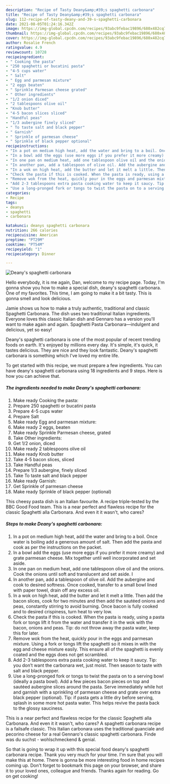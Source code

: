 ```yaml
---
description: "Recipe of Tasty Deany&amp;#39;s spaghetti carbonara"
title: "Recipe of Tasty Deany&amp;#39;s spaghetti carbonara"
slug: 112-recipe-of-tasty-deany-and-39-s-spaghetti-carbonara
date: 2021-08-05T01:24:16.342Z
image: https://img-global.cpcdn.com/recipes/93abc9febac19896/680x482cq70/deanys-spaghetti-carbonara-recipe-main-photo.jpg
thumbnail: https://img-global.cpcdn.com/recipes/93abc9febac19896/680x482cq70/deanys-spaghetti-carbonara-recipe-main-photo.jpg
cover: https://img-global.cpcdn.com/recipes/93abc9febac19896/680x482cq70/deanys-spaghetti-carbonara-recipe-main-photo.jpg
author: Rosalie French
ratingvalue: 4.9
reviewcount: 10728
recipeingredient:
- " Cooking the pasta"
- "250 spaghetti or bucatini pasta"
- "4-5 cups water"
- " Salt"
- " Egg and parmesan mixture"
- "2 eggs beaten"
- " Sprinkle Parmesan cheese grated"
- " Other ingredients"
- "1/2 onion diced"
- "2 tablespoons olive oil"
- "Knob butter"
- "4-5 bacon slices sliced"
- "Handful peas"
- "1/3 aubergine finely sliced"
- " To taste salt and black pepper"
- " Garnish"
- " Sprinkle of parmesan cheese"
- " Sprinkle of black pepper optional"
recipeinstructions:
- "In a pot on medium high heat, add the water and bring to a boil. Once water is boiling add a generous amount of salt. Then add the pasta and cook as per the instructions on the packet."
- "In a bowl add the eggs (use more eggs if you prefer it more creamy) and grate parmesan cheese. Mix together until well incorporated and set aside."
- "In one pan on medium heat, add one tablespoon olive oil and the onions. Cook the onions until soft and translucent and set aside. I"
- "In another pan, add a tablespoon of olive oil. Add the aubergine and cook to desired softness. Once cooked, transfer to a small bowl lined with paper towel, drain off any excess oil."
- "In a wok on high heat, add the butter and let it melt a little. Then add the bacon slices, cook for two minutes and then add the sautéed onions and peas, constantly stirring to avoid burning. Once bacon is fully cooked and to desired crispiness, turn heat to very low."
- "Check the pasta if this is cooked. When the pasta is ready, using a pasta fork or tongs lift it from the water and transfer it in the wok with the bacon, onions and peas. Tip: do not throw away the pasta water, keep this for later."
- "Remove wok from the heat, quickly pour in the eggs and parmesan mixture. Using a fork or tongs lift the spaghetti so it mixes in with the egg and cheese mixture easily. This ensure all of the spaghetti is evenly coated and the eggs does not get scrambled."
- "Add 2-3 tablespoons extra pasta cooking water to keep it saucy. Tip: you don’t want the carbonara wet, just moist. Then season to taste with salt and black pepper."
- "Use a long-pronged fork or tongs to twist the pasta on to a serving bowl (ideally a pasta bowl). Add a few pieces bacon pieces on top and sautéed aubergine slices around the pasta. Serve immediately while hot and garnish with a sprinkling of parmesan cheese and grate over extra black pepper (optional). Tip: if pasta gets a little dry before serving, splash in some more hot pasta water. This helps revive the pasta back to the glossy sauciness."
categories:
- Recipe
tags:
- deanys
- spaghetti
- carbonara

katakunci: deanys spaghetti carbonara 
nutrition: 266 calories
recipecuisine: American
preptime: "PT29M"
cooktime: "PT54M"
recipeyield: "1"
recipecategory: Dinner

---
```



![Deany&#39;s spaghetti carbonara](https://img-global.cpcdn.com/recipes/93abc9febac19896/680x482cq70/deanys-spaghetti-carbonara-recipe-main-photo.jpg)

Hello everybody, it is me again, Dan, welcome to my recipe page. Today, I'm gonna show you how to make a special dish, deany&#39;s spaghetti carbonara. One of my favorites. This time, I am going to make it a bit tasty. This is gonna smell and look delicious.

Jamie shows us how to make a truly authentic, traditional and classic Spaghetti Carbonara. The dish uses two traditional Italian ingredients. Everyone loves this classic Italian dish and Gennaro has a version you&#39;ll want to make again and again. Spaghetti Pasta Carbonara—indulgent and delicious, yet so easy!

Deany&#39;s spaghetti carbonara is one of the most popular of recent trending foods on earth. It's enjoyed by millions every day. It's simple, it's quick, it tastes delicious. They are nice and they look fantastic. Deany&#39;s spaghetti carbonara is something which I've loved my entire life.


To get started with this recipe, we must prepare a few ingredients. You can have deany&#39;s spaghetti carbonara using 18 ingredients and 9 steps. Here is how you can achieve that.

<!--inarticleads1-->

##### The ingredients needed to make Deany&#39;s spaghetti carbonara:

1. Make ready  Cooking the pasta:
1. Prepare 250 spaghetti or bucatini pasta
1. Prepare 4-5 cups water
1. Prepare  Salt
1. Make ready  Egg and parmesan mixture:
1. Make ready 2 eggs, beaten
1. Make ready  Sprinkle Parmesan cheese, grated
1. Take  Other ingredients:
1. Get 1/2 onion, diced
1. Make ready 2 tablespoons olive oil
1. Make ready Knob butter
1. Take 4-5 bacon slices, sliced
1. Take Handful peas
1. Prepare 1/3 aubergine, finely sliced
1. Take  To taste salt and black pepper
1. Make ready  Garnish:
1. Get  Sprinkle of parmesan cheese
1. Make ready  Sprinkle of black pepper (optional)


This cheesy pasta dish is an Italian favourite. A recipe triple-tested by the BBC Good Food team. This is a near perfect and flawless recipe for the classic Spaghetti alla Carbonara. And even it it wasn&#39;t, who cares? 

<!--inarticleads2-->

##### Steps to make Deany&#39;s spaghetti carbonara:

1. In a pot on medium high heat, add the water and bring to a boil. Once water is boiling add a generous amount of salt. Then add the pasta and cook as per the instructions on the packet.
1. In a bowl add the eggs (use more eggs if you prefer it more creamy) and grate parmesan cheese. Mix together until well incorporated and set aside.
1. In one pan on medium heat, add one tablespoon olive oil and the onions. Cook the onions until soft and translucent and set aside. I
1. In another pan, add a tablespoon of olive oil. Add the aubergine and cook to desired softness. Once cooked, transfer to a small bowl lined with paper towel, drain off any excess oil.
1. In a wok on high heat, add the butter and let it melt a little. Then add the bacon slices, cook for two minutes and then add the sautéed onions and peas, constantly stirring to avoid burning. Once bacon is fully cooked and to desired crispiness, turn heat to very low.
1. Check the pasta if this is cooked. When the pasta is ready, using a pasta fork or tongs lift it from the water and transfer it in the wok with the bacon, onions and peas. Tip: do not throw away the pasta water, keep this for later.
1. Remove wok from the heat, quickly pour in the eggs and parmesan mixture. Using a fork or tongs lift the spaghetti so it mixes in with the egg and cheese mixture easily. This ensure all of the spaghetti is evenly coated and the eggs does not get scrambled.
1. Add 2-3 tablespoons extra pasta cooking water to keep it saucy. Tip: you don’t want the carbonara wet, just moist. Then season to taste with salt and black pepper.
1. Use a long-pronged fork or tongs to twist the pasta on to a serving bowl (ideally a pasta bowl). Add a few pieces bacon pieces on top and sautéed aubergine slices around the pasta. Serve immediately while hot and garnish with a sprinkling of parmesan cheese and grate over extra black pepper (optional). Tip: if pasta gets a little dry before serving, splash in some more hot pasta water. This helps revive the pasta back to the glossy sauciness.


This is a near perfect and flawless recipe for the classic Spaghetti alla Carbonara. And even it it wasn&#39;t, who cares? A spaghetti carbonara recipe is a failsafe classic. This Italian carbonara uses the traditional guanciale and pecorino cheese for a real Gennaro&#39;s classic spaghetti carbonara. Finde was du suchst - wohlschmeckend &amp; genial. 

So that is going to wrap it up with this special food deany&#39;s spaghetti carbonara recipe. Thank you very much for your time. I'm sure that you will make this at home. There is gonna be more interesting food in home recipes coming up. Don't forget to bookmark this page on your browser, and share it to your loved ones, colleague and friends. Thanks again for reading. Go on get cooking!
